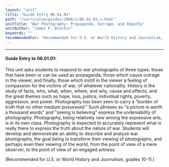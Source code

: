 ```yaml
---
layout: "unit"
title: "Guide Entry 06.01.01"
path: "/curriculum/guides/2006/1/06.01.01.x.html"
unitTitle: "War Photography: Propaganda, Outrage, and Empathy"
unitAuthor: "James P. Brochin"
keywords: ""
recommendedFor: "Recommended for U.S. or World History and Journalism, grades 10-11."
---
```

<body>
<hr/>
<h4>
Guide Entry to 06.01.01:
</h4>
<p>
This unit asks students to respond to war photographs of three types: those that have been or can be used as propaganda, those which cause outrage in the viewer, and finally, those which instill in the viewer a feeling of compassion for the victims of war, of whatever nationality. History is the study of facts, who, what, when, where, and why, cause and effects, and the great themes such as hope, loss, justice, individual rights, poverty, aggression, and power. Photography has been seen to carry a "burden of truth that no other medium possessed." Such phrases as "a picture is worth a thousand words" and "seeing is believing" express the undeniability of photography. Photography, being relatively new among the expressive arts, is in its own class. Photography is expected to accurately represent what is really there to express the truth about the nature of war. Students will develop and demonstrate an ability to describe and analyze war photographs, the goal being to transform their viewing of photographs, and perhaps even their viewing of the world, from the point of view of a mere observer, to the point of view of an engaged witness.
</p>
<p>
(Recommended for U.S. or World History and Journalism, grades 10-11.)
</p>
</body>